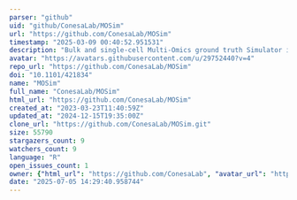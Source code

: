 ```yaml
---
parser: "github"
uid: "github/ConesaLab/MOSim"
url: "https://github.com/ConesaLab/MOSim"
timestamp: "2025-03-09 00:40:52.951531"
description: "Bulk and single-cell Multi-Omics ground truth Simulator in R"
avatar: "https://avatars.githubusercontent.com/u/29752440?v=4"
repo_url: "https://github.com/ConesaLab/MOSim"
doi: "10.1101/421834"
name: "MOSim"
full_name: "ConesaLab/MOSim"
html_url: "https://github.com/ConesaLab/MOSim"
created_at: "2023-03-23T11:40:59Z"
updated_at: "2024-12-15T19:35:00Z"
clone_url: "https://github.com/ConesaLab/MOSim.git"
size: 55790
stargazers_count: 9
watchers_count: 9
language: "R"
open_issues_count: 1
owner: {"html_url": "https://github.com/ConesaLab", "avatar_url": "https://avatars.githubusercontent.com/u/29752440?v=4", "login": "ConesaLab", "type": "Organization"}
date: "2025-07-05 14:29:40.958744"
---
```

